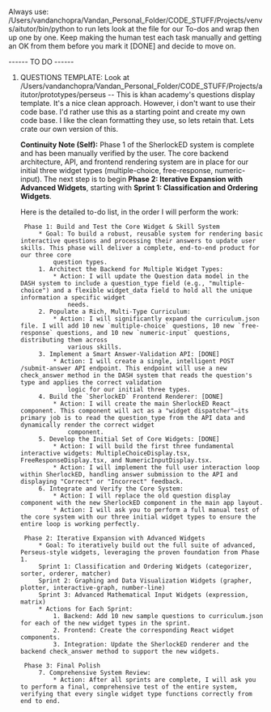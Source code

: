
Always use: /Users/vandanchopra/Vandan_Personal_Folder/CODE_STUFF/Projects/venvs/aitutor/bin/python to run
lets look at the file for our To-dos and wrap then up one by one. Keep making the human test each task manually and getting an OK from them before you mark it [DONE] and decide to move on.

------ TO DO ------
1. QUESTIONS TEMPLATE: Look at /Users/vandanchopra/Vandan_Personal_Folder/CODE_STUFF/Projects/aitutor/prototypes/perseus -- This is khan academy's questions display template. It's a nice clean approach. However, i don't want to use their code base. I'd rather use this as a starting point and create my own code base. I like the clean formatting they use, so lets retain that. Lets crate our own version of this. 

    **Continuity Note (Self):** Phase 1 of the SherlockED system is complete and has been manually verified by the user. The core backend architecture, API, and frontend rendering system are in place for our initial three widget types (multiple-choice, free-response, numeric-input). The next step is to begin **Phase 2: Iterative Expansion with Advanced Widgets**, starting with **Sprint 1: Classification and Ordering Widgets**.

    Here is the detailed to-do list, in the order I will perform the work:
        
        Phase 1: Build and Test the Core Widget & Skill System
            * Goal: To build a robust, reusable system for rendering basic interactive questions and processing their answers to update user skills. This phase will deliver a complete, end-to-end product for our three core
                question types.
            1. Architect the Backend for Multiple Widget Types:
                * Action: I will update the Question data model in the DASH system to include a question_type field (e.g., "multiple-choice") and a flexible widget_data field to hold all the unique information a specific widget
                    needs.
            2. Populate a Rich, Multi-Type Curriculum:
                * Action: I will significantly expand the curriculum.json file. I will add 10 new `multiple-choice` questions, 10 new `free-response` questions, and 10 new `numeric-input` questions, distributing them across
                    various skills.
            3. Implement a Smart Answer-Validation API: [DONE]
                * Action: I will create a single, intelligent POST /submit-answer API endpoint. This endpoint will use a new check_answer method in the DASH system that reads the question's type and applies the correct validation
                    logic for our initial three types.
            4. Build the `SherlockED` Frontend Renderer: [DONE]
                * Action: I will create the main SherlockED React component. This component will act as a "widget dispatcher"—its primary job is to read the question_type from the API data and dynamically render the correct widget
                    component.
            5. Develop the Initial Set of Core Widgets: [DONE]
                * Action: I will build the first three fundamental interactive widgets: MultipleChoiceDisplay.tsx, FreeResponseDisplay.tsx, and NumericInputDisplay.tsx.
                * Action: I will implement the full user interaction loop within SherlockED, handling answer submission to the API and displaying "Correct" or "Incorrect" feedback.
            6. Integrate and Verify the Core System:
                * Action: I will replace the old question display component with the new SherlockED component in the main app layout.
                * Action: I will ask you to perform a full manual test of the core system with our three initial widget types to ensure the entire loop is working perfectly.

        Phase 2: Iterative Expansion with Advanced Widgets
            * Goal: To iteratively build out the full suite of advanced, Perseus-style widgets, leveraging the proven foundation from Phase 1.
            Sprint 1: Classification and Ordering Widgets (categorizer, sorter, orderer, matcher)
            Sprint 2: Graphing and Data Visualization Widgets (grapher, plotter, interactive-graph, number-line)
            Sprint 3: Advanced Mathematical Input Widgets (expression, matrix)
            * Actions for Each Sprint:
                1. Backend: Add 10 new sample questions to curriculum.json for each of the new widget types in the sprint.
                2. Frontend: Create the corresponding React widget components.
                3. Integration: Update the SherlockED renderer and the backend check_answer method to support the new widgets.

        Phase 3: Final Polish
            7. Comprehensive System Review:
                * Action: After all sprints are complete, I will ask you to perform a final, comprehensive test of the entire system, verifying that every single widget type functions correctly from end to end.